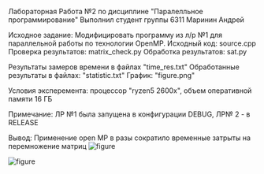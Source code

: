 Лабораторная Работа №2 по дисциплине "Паралелльное программирование" Выполнил студент группы 6311 Маринин Андрей

Исходное задание: Модифицировать программу из л/р №1 для параллельной работы по технологии OpenMP. Исходный код: source.cpp Проверка результатов: matrix_check.py Обработка результатов: sat.py

Результаты замеров времени в файлах "time_res.txt" Обработанные результаты в файлах: "statistic.txt" График: "figure.png"

Условия эксперемента: процессор "ryzen5 2600x", объем оперативной памяти 16 ГБ

Примечание: ЛР №1 была запущена в конфигурации DEBUG, ЛР№ 2 - в RELEASE

Вывод: Применение open MP в разы сократило временные затрыты на перемножение матриц
![figure](https://github.com/Andmr2/PP-2/assets/168850249/ea390fee-ec7b-465c-a315-ea4813b5d9f1)

![figure](https://github.com/Andmr2/PP-2/assets/168850249/45c36b34-1c3b-496d-994d-095f0eca3276)
